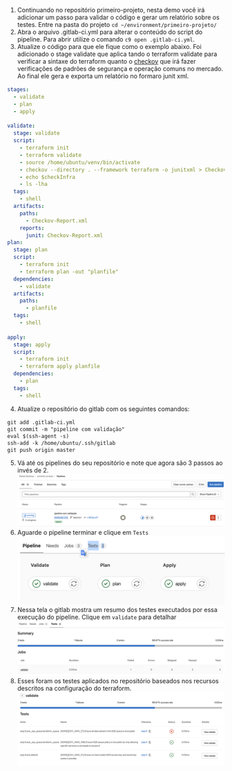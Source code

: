 1. Continuando no repositório primeiro-projeto, nesta demo você irá adicionar um passo para validar o código e gerar um relatório sobre os testes. Entre na pasta do projeto `cd ~/environment/primeiro-projeto/`
2. Abra o arquivo .gitlab-ci.yml para alterar o conteúdo do script do pipeline. Para abrir utilize o comando `c9 open .gitlab-ci.yml`. 
3. Atualize o código para que ele fique como o exemplo abaixo. Foi adicionado o stage validate que aplica tando o terraform validate para verificar a sintaxe do terraform quanto o [checkov](https://www.checkov.io/) que irá fazer verificações de padrões de segurança e operação comuns no mercado. Ao final ele gera e exporta um relatório no formaro junit xml.
```yaml
stages:
  - validate
  - plan
  - apply

validate:
  stage: validate
  script:
    - terraform init
    - terraform validate
    - source /home/ubuntu/venv/bin/activate
    - checkov --directory . --framework terraform -o junitxml > Checkov-Report.xml && checkInfra="passou" || checkInfra="não passou"
    - echo $checkInfra
    - ls -lha
  tags:
    - shell
  artifacts:
    paths:
      - Checkov-Report.xml
    reports:
      junit: Checkov-Report.xml
plan:
  stage: plan
  script:
    - terraform init
    - terraform plan -out "planfile"
  dependencies:
    - validate
  artifacts:
    paths:
      - planfile
  tags:
    - shell

apply:
  stage: apply
  script:
    - terraform init
    - terraform apply planfile
  dependencies:
    - plan
  tags:
    - shell
```

4. Atualize o repositório do gitlab com os seguintes comandos:

```shell
git add .gitlab-ci.yml
git commit -m "pipeline com validação"
eval $(ssh-agent -s)    
ssh-add -k /home/ubuntu/.ssh/gitlab
git push origin master
```
5. Vá até os pipelines do seu repositório e note que agora são 3 passos ao invés de 2.
   ![](img/gitlab-1.png)
6. Aguarde o pipeline terminar e clique em `Tests`
   ![](img/gitlab-2.png)
7. Nessa tela o gitlab mostra um resumo dos testes executados por essa execução do pipeline. Clique em `validate` para detalhar
   ![](img/gitlab-3.png)
8. Esses foram os testes aplicados no repositório baseados nos recursos descritos na configuração do terraform.
![](img/gitlab-4.png)
